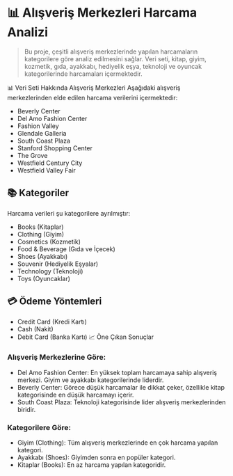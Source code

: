 # 📊 Alışveriş Merkezleri Harcama Analizi
> Bu proje, çeşitli alışveriş merkezlerinde yapılan harcamaların kategorilere göre analiz edilmesini sağlar. Veri seti, kitap, giyim, kozmetik, gıda, ayakkabı, hediyelik eşya, teknoloji ve oyuncak kategorilerinde harcamaları içermektedir.

📊 Veri Seti Hakkında
Alışveriş Merkezleri
Aşağıdaki alışveriş merkezlerinden elde edilen harcama verilerini içermektedir:

- Beverly Center
- Del Amo Fashion Center
- Fashion Valley
- Glendale Galleria
- South Coast Plaza
- Stanford Shopping Center
- The Grove
- Westfield Century City
- Westfield Valley Fair
## 📚 Kategoriler
Harcama verileri şu kategorilere ayrılmıştır:

- Books (Kitaplar)
- Clothing (Giyim)
- Cosmetics (Kozmetik)
- Food & Beverage (Gıda ve İçecek)
- Shoes (Ayakkabı)
- Souvenir (Hediyelik Eşyalar)
- Technology (Teknoloji)
- Toys (Oyuncaklar)
## 💳 Ödeme Yöntemleri
- Credit Card (Kredi Kartı)
- Cash (Nakit)
- Debit Card (Banka Kartı)
📈 Öne Çıkan Sonuçlar
### Alışveriş Merkezlerine Göre:
- Del Amo Fashion Center: En yüksek toplam harcamaya sahip alışveriş merkezi. Giyim ve ayakkabı kategorilerinde liderdir.
- Beverly Center: Görece düşük harcamalar ile dikkat çeker, özellikle kitap kategorisinde en düşük harcamayı içerir.
- South Coast Plaza: Teknoloji kategorisinde lider alışveriş merkezlerinden biridir.
### Kategorilere Göre:
- Giyim (Clothing): Tüm alışveriş merkezlerinde en çok harcama yapılan kategori.
- Ayakkabı (Shoes): Giyimden sonra en popüler kategori.
- Kitaplar (Books): En az harcama yapılan kategoridir.

